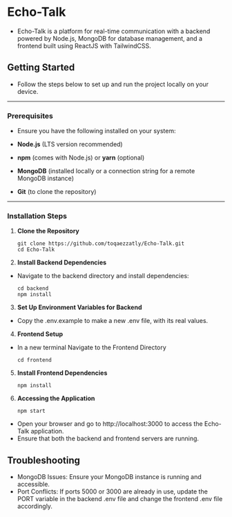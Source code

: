 # Echo-Talk

- Echo-Talk is a platform for real-time communication with a backend powered by Node.js, MongoDB for database management, and a frontend built using ReactJS with TailwindCSS.

## Getting Started

- Follow the steps below to set up and run the project locally on your device.

---

### Prerequisites

- Ensure you have the following installed on your system:

- **Node.js** (LTS version recommended)
- **npm** (comes with Node.js) or **yarn** (optional)
- **MongoDB** (installed locally or a connection string for a remote MongoDB instance)
- **Git** (to clone the repository)

---

### Installation Steps

1. **Clone the Repository**

   ```
   git clone https://github.com/toqaezzatly/Echo-Talk.git
   cd Echo-Talk
   ```

2. **Install Backend Dependencies**
- Navigate to the backend directory and install dependencies:
   ```
   cd backend
   npm install
   ```

3. **Set Up Environment Variables for Backend**

- Copy the .env.example to make a new .env file, with its real values.



4. **Frontend Setup**

- In a new terminal Navigate to the Frontend Directory
   ```
   cd frontend
   ```

5. **Install Frontend Dependencies**

   ```
   npm install
   ```

6. **Accessing the Application**

   ```
   npm start
   ```

- Open your browser and go to http://localhost:3000 to access the Echo-Talk application.
- Ensure that both the backend and frontend servers are running.

## Troubleshooting

- MongoDB Issues: Ensure your MongoDB instance is running and accessible.
- Port Conflicts: If ports 5000 or 3000 are already in use, update the PORT variable in the backend .env file and change the frontend .env file accordingly.
